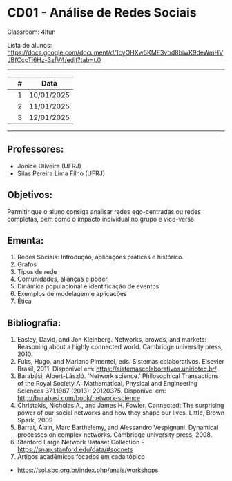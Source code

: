# CD01 - Análise de Redes Sociais

Classroom: 4ltun

Lista de alunos: https://docs.google.com/document/d/1cyOHXw5KME3vbd8biwK9deWmHVJBfCccTi6Hz-3zfV4/edit?tab=t.0

---

|  | # | Data |
|:---:|:---:|:---:|
|  | 1 | 10/01/2025 |
|  | 2 | 11/01/2025 |
|  | 3 | 12/01/2025 |

---

## Professores:
- Jonice Oliveira (UFRJ)
- Silas Pereira Lima Filho (UFRJ)

## Objetivos: 
Permitir que o aluno consiga analisar redes ego-centradas ou redes completas, bem como o impacto individual no grupo e vice-versa

## Ementa:
1. Redes Sociais: Introdução, aplicações práticas e histórico.
2. Grafos
3. Tipos de rede
4. Comunidades, alianças e poder
5. Dinâmica populacional e identificação de eventos
6. Exemplos de modelagem e aplicações
7. Ética

## Bibliografia:
1. Easley, David, and Jon Kleinberg. Networks, crowds, and markets: Reasoning about a highly connected world. Cambridge university press, 2010.
2. Fuks, Hugo, and Mariano Pimentel, eds. Sistemas colaborativos. Elsevier Brasil, 2011. Disponível em: https://sistemascolaborativos.uniriotec.br/
3. Barabási, Albert-László. 'Network science.' Philosophical Transactions of the Royal Society A: Mathematical, Physical and Engineering Sciences 371.1987 (2013): 20120375. Disponível em: http://barabasi.com/book/network-science
4. Christakis, Nicholas A., and James H. Fowler. Connected: The surprising power of our social networks and how they shape our lives. Little, Brown Spark, 2009
5. Barrat, Alain, Marc Barthelemy, and Alessandro Vespignani. Dynamical processes on complex networks. Cambridge university press, 2008.
6. Stanford Large Network Dataset Collection - https://snap.stanford.edu/data/#socnets
7. Artigos acadêmicos focados em cada tópico
- https://sol.sbc.org.br/index.php/anais/workshops